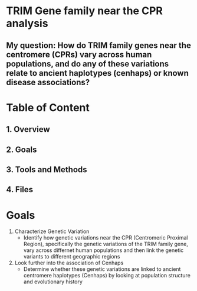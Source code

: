 # TRIM Gene family near the CPR analysis
## My question: How do TRIM family genes near the centromere (CPRs) vary across human populations, and do any of these variations relate to ancient haplotypes (cenhaps) or known disease associations?

# Table of Content
## 1. Overview
## 2. Goals
## 3. Tools and Methods
## 4. Files

# Goals
  1. Characterize Genetic Variation
     - Identify how genetic variations near the CPR (Centromeric Proximal Region), specifically the genetic variations of the TRIM family gene, vary across differnet human populations and then link the genetic variants to different geographic regions
  2. Look further into the association of Cenhaps
     - Determine whether these genetic variations are linked to ancient centromere haplotypes (Cenhaps) by looking at population structure and evolutionary history
